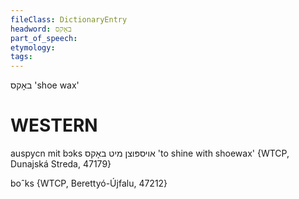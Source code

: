```yaml
---
fileClass: DictionaryEntry
headword: באָקס
part_of_speech: 
etymology: 
tags: 
---
```

באָקס
'shoe wax'

WESTERN
========

auspycn mit bɔks אויספּוצן מיט באָקס 'to shine with shoewax' {WTCP, Dunajská Streda, 47179}

boˆks {WTCP, Berettyó-Újfalu, 47212}
